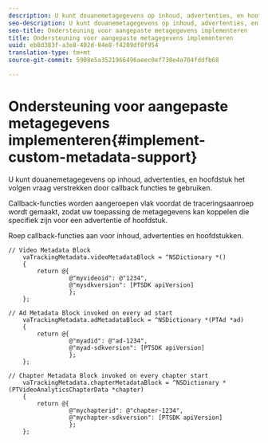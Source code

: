 ```yaml
---
description: U kunt douanemetagegevens op inhoud, advertenties, en hoofdstuk het volgen vraag verstrekken door callback functies te gebruiken.
seo-description: U kunt douanemetagegevens op inhoud, advertenties, en hoofdstuk het volgen vraag verstrekken door callback functies te gebruiken.
seo-title: Ondersteuning voor aangepaste metagegevens implementeren
title: Ondersteuning voor aangepaste metagegevens implementeren
uuid: eb8d383f-a3e8-402d-84e8-f4209df0f954
translation-type: tm+mt
source-git-commit: 5908e5a3521966496aeec0ef730e4a704fddfb68

---
```



# Ondersteuning voor aangepaste metagegevens implementeren{#implement-custom-metadata-support}

U kunt douanemetagegevens op inhoud, advertenties, en hoofdstuk het volgen vraag verstrekken door callback functies te gebruiken.

Callback-functies worden aangeroepen vlak voordat de traceringsaanroep wordt gemaakt, zodat uw toepassing de metagegevens kan koppelen die specifiek zijn voor een advertentie of hoofdstuk.

Roep callback-functies aan voor inhoud, advertenties en hoofdstukken.

```
// Video Metadata Block 
    vaTrackingMetadata.videoMetadataBlock = ^NSDictionary *() 
    { 
        return @{ 
                 @"myvideoid": @"1234", 
                 @"mysdkversion": [PTSDK apiVersion] 
                 }; 
    }; 
      
// Ad Metadata Block invoked on every ad start 
    vaTrackingMetadata.adMetadataBlock = ^NSDictionary *(PTAd *ad) 
    { 
        return @{ 
                 @"myadid": @"ad-1234", 
                 @"myad-sdkversion": [PTSDK apiVersion] 
                 }; 
    }; 
      
// Chapter Metadata Block invoked on every chapter start 
    vaTrackingMetadata.chapterMetadataBlock = ^NSDictionary *(PTVideoAnalyticsChapterData *chapter) 
    { 
        return @{ 
                 @"mychapterid": @"chapter-1234", 
                 @"mychapter-sdkversion": [PTSDK apiVersion] 
                 }; 
    };
```

